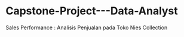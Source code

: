 # Capstone-Project---Data-Analyst
Sales Performance : Analisis Penjualan pada Toko Nies Collection 
